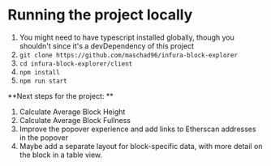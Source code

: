 # Running the project locally

1. You might need to have typescript installed globally, though you shouldn't since it's a devDependency of this project
2. `git clone https://github.com/maschad96/infura-block-explorer`
3. `cd infura-block-explorer/client`
4. `npm install`
5. `npm run start`

**Next steps for the project:
**

1. Calculate Average Block Height
2. Calculate Average Block Fullness
3. Improve the popover experience and add links to Etherscan addresses in the popover
4. Maybe add a separate layout for block-specific data, with more detail on the block in a table view.
